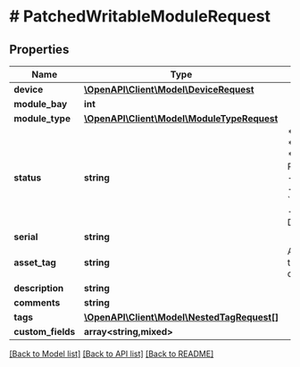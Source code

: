 # # PatchedWritableModuleRequest

## Properties

Name | Type | Description | Notes
------------ | ------------- | ------------- | -------------
**device** | [**\OpenAPI\Client\Model\DeviceRequest**](DeviceRequest.md) |  | [optional]
**module_bay** | **int** |  | [optional]
**module_type** | [**\OpenAPI\Client\Model\ModuleTypeRequest**](ModuleTypeRequest.md) |  | [optional]
**status** | **string** | * &#x60;offline&#x60; - Offline * &#x60;active&#x60; - Active * &#x60;planned&#x60; - Planned * &#x60;staged&#x60; - Staged * &#x60;failed&#x60; - Failed * &#x60;decommissioning&#x60; - Decommissioning | [optional]
**serial** | **string** |  | [optional]
**asset_tag** | **string** | A unique tag used to identify this device | [optional]
**description** | **string** |  | [optional]
**comments** | **string** |  | [optional]
**tags** | [**\OpenAPI\Client\Model\NestedTagRequest[]**](NestedTagRequest.md) |  | [optional]
**custom_fields** | **array<string,mixed>** |  | [optional]

[[Back to Model list]](../../README.md#models) [[Back to API list]](../../README.md#endpoints) [[Back to README]](../../README.md)
